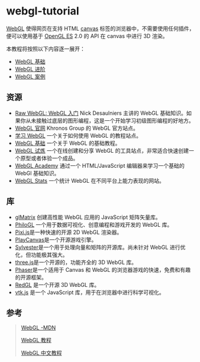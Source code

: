 # webgl-tutorial

[WebGL](https://www.khronos.org/webgl/) 使得网页在支持 HTML [canvas](https://developer.mozilla.org/zh-CN/docs/Web/HTML/Element/canvas) 标签的浏览器中，不需要使用任何插件，便可以使用基于 [OpenGL ES](https://www.khronos.org/opengles/) 2.0 的 API 在 canvas 中进行 3D 渲染。

本教程将按照以下内容逐一展开：

- <a href="./docs/WebGL基础.md" path="base">WebGL 基础</a>
- <a href="./docs/WebGL进阶.md" path="advance">WebGL 进阶</a>
- <a href="./docs/WebGL案例.md" path="examples">WebGL 案例</a>

## 资源

- [Raw WebGL: WebGL 入门](https://www.youtube.com/embed/H4c8t6myAWU/?feature=player_detailpage) Nick Desaulniers 主讲的 WebGL 基础知识。如果你从未接触过底层的图形编程，这是一个开始学习初级图形编程的好地方。
- [WebGL 官网](https://www.khronos.org/webgl/) Khronos Group 的 WebGL 官方站点。
- [学习 WebGL](http://learningwebgl.com/blog/?page_id=1217) 一个关于如何使用 WebGL 的教程站点。
- [WebGL 基础](https://www.html5rocks.com/en/tutorials/webgl/webgl_fundamentals/) 一个关于 WebGL 的基础教程。
- [WebGL 试炼](http://webglplayground.net/) 一个在线创建和分享 WebGL 的工具站点，非常适合快速创建一个原型或者体验一个成品。
- [WebGL Academy](http://www.webglacademy.com/) 通过一个 HTML/JavaScript 编辑器来学习一个基础的 WebGl 基础知识。
- [WebGL Stats](http://webglstats.com/) 一个统计 WebGL 在不同平台上能力表现的网站。

## 库

- [glMatrix](https://github.com/toji/gl-matrix) 创建高性能 WebGL 应用的 JavaScript 矩阵矢量库。
- [PhiloGL](https://developer.mozilla.org/zh-CN/docs/Web) 一个用于数据可视化、创意编程和游戏开发的 WebGL 库。
- [Pixi.js](https://www.pixijs.com/)是一种快速的开源 2D WebGL 渲染器。
- [PlayCanvas](https://playcanvas.com/)是一个开源游戏引擎。
- [Sylvester](http://sylvester.jcoglan.com/)是一个用于处理向量和矩阵的开源库。尚未针对 WebGL 进行优化，但功能极其强大。
- [three.js](https://threejs.org/)是一个开源的，功能齐全的 3D WebGL 库。
- [Phaser](https://phaser.io/)是一个适用于 Canvas 和 WebGL 的浏览器游戏的快速，免费和有趣的开源框架。
- [RedGL](https://github.com/redcamel/RedGL2) 是一个开源 3D WebGL 库。
- [vtk.js](https://kitware.github.io/vtk-js/) 是一个 JavaScript 库，用于在浏览器中进行科学可视化。

## 参考

> [WebGL -MDN](https://developer.mozilla.org/zh-CN/docs/Web/API/WebGL_API)
>
> [WebGL 教程](https://developer.mozilla.org/zh-CN/docs/Web/API/WebGL_API/Tutorial)
>
> [WebGL 中文教程](https://www.w3cschool.cn/webgl/vjxu1jt0.html)
